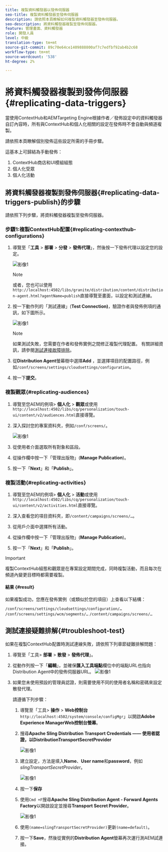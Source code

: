 ```yaml
---
title: 複製資料觸發器以發佈伺服器
seo-title: 複製資料觸發器至發佈伺服器
description: 請依照本頁瞭解如何複製資料觸發器至發佈伺服器。
seo-description: 將資料觸發器複製至發佈伺服器。
feature: 管理畫面、資料觸發器
role: 開發人員
level: 中級
translation-type: tm+mt
source-git-commit: 89c70e64ce1409888800af7c7edfbf92ab4b2c68
workflow-type: tm+mt
source-wordcount: '538'
ht-degree: 2%

---
```



# 將資料觸發器複製到發佈伺服器{#replicating-data-triggers}

當使用ContextHub和AEMTargeting Engine根據作者／發佈設定中的資料觸發器自訂內容時，所有與ContextHub和個人化相關的設定在發佈時不會自動與頻道複製。

請依照本頁瞭解個別發佈這些設定所需的手冊步驟。

這基本上可歸結為手動發佈：

1. ContextHub商店和UI模組組態
1. 個人化受眾
1. 個人化活動

## 將資料觸發器複製到發佈伺服器{#replicating-data-triggers-publish}的步驟

請依照下列步驟，將資料觸發器複製至發佈伺服器。

### 步驟1:複製ContextHub配置{#replicating-contexthub-configurations}

1. 導覽至「**工具** > **部署** > **分發** > **發佈代理**」，然後按一下發佈代理以設定您的設定。

   ![影像1](/help/user-guide/assets/replicating-triggers/replicating-triggers1.png)

   >[!NOTE]
   >
   >或者，您也可以使用`http://localhost:4502/libs/granite/distribution/content/distribution-agent.html?agentName=publish`直接導覽至畫面，以設定和測試連線。

1. 按一下動作列的「測試連線」(**Test Connection)**，驗證作者與發佈例項的通訊，如下圖所示。

   ![影像1](/help/user-guide/assets/replicating-triggers/replicating-triggers2.png)

   >[!NOTE]
   >
   >如果測試失敗，您需要在作者和發佈實例之間修正複製代理配置。 有關詳細資訊，請參閱[測試連接故障排除](/help/user-guide/replicating-data-triggers.md#troubleshoot-test)。

1. 從&#x200B;**Distribution Agent**&#x200B;螢幕樹中選擇&#x200B;**Add** ，並選擇項目的配置路徑，例如`/conf/screens/settings/cloudsettings/configuration`。

1. 按一下&#x200B;**提交**。

### 複製觀眾{#replicating-audiences}

1. 導覽至您AEM的例項> **個人化** > **觀眾**&#x200B;或使用`http://localhost:4502/libs/cq/personalization/touch-ui/content/v2/audiences.html`直接導覽。

1. 深入探討您的專案資料夾，例如`/conf/screens/`。

   ![影像1](/help/user-guide/assets/replicating-triggers/replicating-triggers10.png)

1. 從使用者介面選取所有對象和區段。

1. 從操作欄中按一下「管理出版物」(**Manage Publication**)。

1. 按一下「**Next**」和「**Publish**」。

### 複製活動{#replicating-activities}

1. 導覽至您AEM的例項> **個人化** > **活動**&#x200B;或使用`http://localhost:4502/libs/cq/personalization/touch-ui/content/v2/activities.html`直接導覽。

1. 深入查看您的項目資料夾，即`/content/campaigns/screens/…`。

1. 從用戶介面中選擇所有活動。

1. 從操作欄中按一下「管理出版物」(**Manage Publication**)。

1. 按一下「**Next**」和「**Publish**」。

>[!IMPORTANT]
>
>複製ContextHub組態和觀眾是在專案設定期間完成，同時複製活動，而且每次在頻道內變更目標時都需要複製。

#### 結果 {#result}

如果複製成功，您應在發佈實例（或類似於您的項目）上查看以下結構：

`/conf/screens/settings/cloudsettings/configuration/…`
`/conf/screens/settings/wcm/segments/…`
`/content/campaigns/screens/…`

## 測試連接疑難排解{#troubleshoot-test}

如果在複製ContextHub配置時測試連線失敗，請依照下列章節疑難排解問題：

1. 導覽至「工具> **部署** > **散發** > **發佈代理**」。

1. 從動作列按一下「**編輯**」，並確保&#x200B;**匯入工具端點**欄位中的端點URL也指向Distribution Agent中的發佈伺服器URL。
   ![影像1](/help/user-guide/assets/replicating-triggers/replicating-triggers9.png)

1. 如果您未使用預設的管理員認證，則需要使用不同的使用者名稱和密碼來設定散發代理。

   請遵循下列步驟：

   1. 導覽至「工具> **操作** > **Web控制台** `http://localhost:4502/system/console/configMgr`」以開啟&#x200B;**Adobe Experience ManagerWeb控制台螢幕**。
   1. 搜尋&#x200B;**Apache Sling Distribution Transport Credentials —— 使用者認證，以DistributionTransportSecretProvider**

      ![影像1](/help/user-guide/assets/replicating-triggers/replicating-triggers6.png)

   1. 建立設定，方法是填入&#x200B;**Name**、**User name**&#x200B;和&#x200B;**password**，例如&#x200B;*slingTransportSecretProvider*。

      ![影像1](/help/user-guide/assets/replicating-triggers/replicating-triggers7.png)

   1. 按一下&#x200B;**保存**
   1. 使用`Cmd +F`搜尋&#x200B;**Apache Sling Distribution Agent - Forward Agents Factory**&#x200B;以開啟設定並搜尋&#x200B;**Transport Secret Provider**。

      ![影像1](/help/user-guide/assets/replicating-triggers/replicating-triggers8.png)

   1. 使用`(name=slingTransportSecretProvider)`更新`(name=default)`。
   1. 按一下&#x200B;**Save**，然後從實例的&#x200B;**Distribution Agent**&#x200B;螢幕再次運行測AEM試連接。
